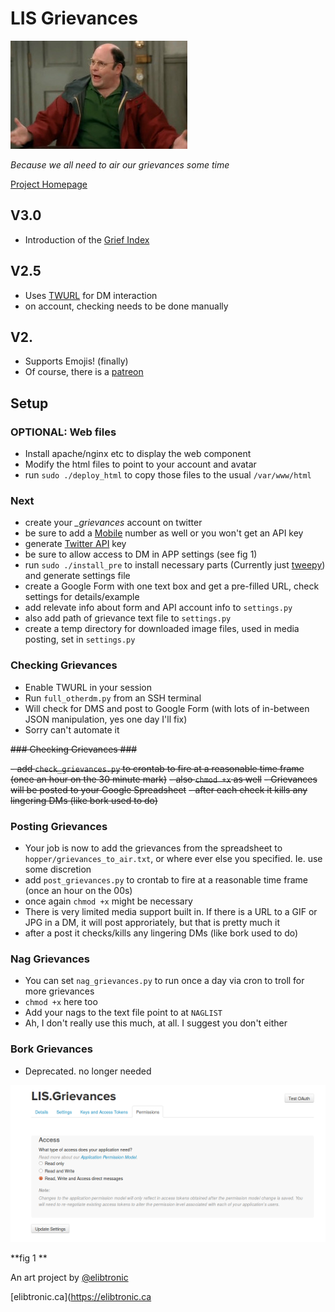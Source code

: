 
# LIS Grievances #

![george](./html/george.jpg)

*Because we all need to air our grievances some time*


[Project Homepage](http://lisgrievances.com)

## V3.0 ##
- Introduction of the [Grief Index](https://lisgrievances.com/grief_index.html)

## V2.5 ##
- Uses [TWURL](https://github.com/twitter/twurl) for DM interaction
- on account, checking needs to be done manually

## V2. ##
- Supports Emojis! (finally)
- Of course, there is a [patreon](https://www.patreon.com/lis_grievances)

## Setup ##

### OPTIONAL: Web files ###

- Install apache/nginx etc to display the web component
- Modify the html files to point to your account and avatar
- run `sudo ./deploy_html` to copy those files to the usual `/var/www/html`


### Next ###

- create your *_grievances* account on twitter
- be sure to add a [Mobile](https://twitter.com/settings/add_phone) number as well or you won't get an API key
- generate [Twitter API](https://apps.twitter.com/) key
- be sure to allow access to DM in APP settings (see fig 1)
- run `sudo ./install_pre` to install necessary parts (Currently just [tweepy](http://www.tweepy.org/)) and generate settings file
- create a Google Form with one text box and get a pre-filled URL, check settings for details/example
- add relevate info about form and API account info to `settings.py`
- also add path of grievance text file to `settings.py`
- create a temp directory for downloaded image files, used in media posting, set in `settings.py`

### Checking Grievances ###
- Enable TWURL in your session
- Run `full_otherdm.py` from an SSH terminal
- Will check for DMS and post to Google Form (with lots of in-between JSON manipulation, yes one day I'll fix)
- Sorry can't automate it

~~### Checking Grievances ###~~

~~- add `check_grievances.py` to crontab to fire at a reasonable time frame (once an hour on the 30 minute mark)~~
~~- also `chmod +x` as well~~
~~- Grievances will be posted to your Google Spreadsheet~~
~~- after each check it kills any lingering DMs (like bork used to do)~~

### Posting Grievances ###

- Your job is now to add the grievances from the spreadsheet to `hopper/grievances_to_air.txt`, or where ever else you specified.  Ie. use some discretion
- add `post_grievances.py` to crontab to fire at a reasonable time frame (once an hour on the 00s)
- once again `chmod +x` might be necessary
- There is very limited media support built in. If there is a URL to a GIF or JPG in a DM, it will post approriately, but that is pretty much it
- after a post it checks/kills any lingering DMs (like bork used to do)

### Nag Grievances ###

- You can set `nag_grievances.py` to run once a day via cron to troll for more grievances
- `chmod +x` here too
- Add your nags to the text file point to at `NAGLIST`
- Ah, I don't really use this much, at all. I suggest you don't either

### Bork Grievances ###

- Deprecated. no longer needed

![figure_1](./new_app.png)

**fig 1 **





An art project by [@elibtronic](https://twitter.com/elibtronic)

[elibtronic.ca](https://elibtronic.ca
